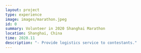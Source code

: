 ```yaml
---
layout: project
type: experience
image: images/marathon.jpeg
id: 0
summary: Volunteer in 2020 Shanghai Marathon
location: Shanghai, China
time: 2020.11
description: "- Provide logistics service to contestants."
---
```


